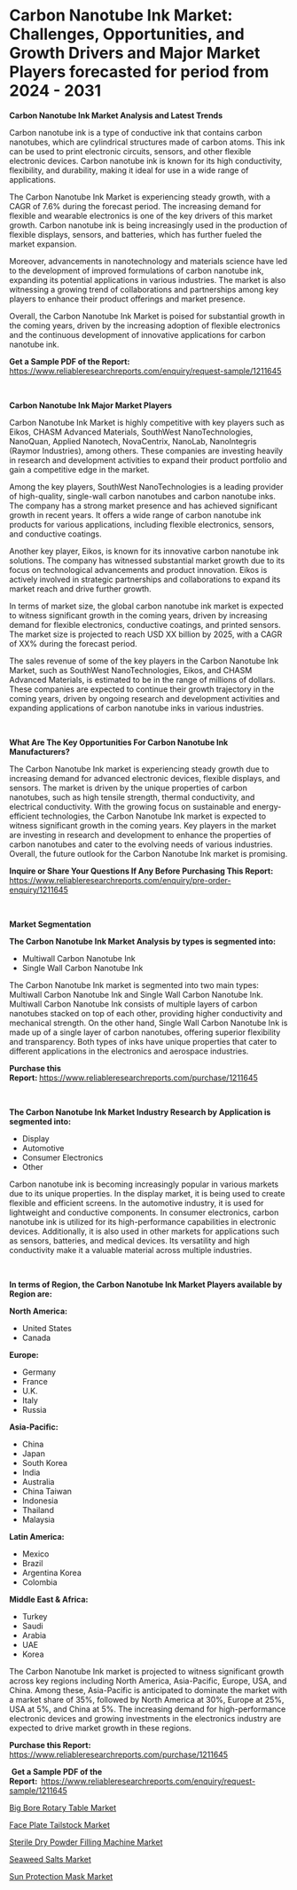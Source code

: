<p><h1>Carbon Nanotube Ink Market: Challenges, Opportunities, and Growth Drivers and Major Market Players forecasted for period from 2024 - 2031</h1></p><p><strong>Carbon Nanotube Ink Market Analysis and Latest Trends</strong></p>
<p><p>Carbon nanotube ink is a type of conductive ink that contains carbon nanotubes, which are cylindrical structures made of carbon atoms. This ink can be used to print electronic circuits, sensors, and other flexible electronic devices. Carbon nanotube ink is known for its high conductivity, flexibility, and durability, making it ideal for use in a wide range of applications.</p><p>The Carbon Nanotube Ink Market is experiencing steady growth, with a CAGR of 7.6% during the forecast period. The increasing demand for flexible and wearable electronics is one of the key drivers of this market growth. Carbon nanotube ink is being increasingly used in the production of flexible displays, sensors, and batteries, which has further fueled the market expansion.</p><p>Moreover, advancements in nanotechnology and materials science have led to the development of improved formulations of carbon nanotube ink, expanding its potential applications in various industries. The market is also witnessing a growing trend of collaborations and partnerships among key players to enhance their product offerings and market presence.</p><p>Overall, the Carbon Nanotube Ink Market is poised for substantial growth in the coming years, driven by the increasing adoption of flexible electronics and the continuous development of innovative applications for carbon nanotube ink.</p></p>
<p><strong>Get a Sample PDF of the Report:&nbsp;</strong> <a href="https://www.reliableresearchreports.com/enquiry/request-sample/1211645">https://www.reliableresearchreports.com/enquiry/request-sample/1211645</a></p>
<p>&nbsp;</p>
<p><strong>Carbon Nanotube Ink Major Market Players</strong></p>
<p><p>Carbon Nanotube Ink Market is highly competitive with key players such as Eikos, CHASM Advanced Materials, SouthWest NanoTechnologies, NanoQuan, Applied Nanotech, NovaCentrix, NanoLab, NanoIntegris (Raymor Industries), among others. These companies are investing heavily in research and development activities to expand their product portfolio and gain a competitive edge in the market.</p><p>Among the key players, SouthWest NanoTechnologies is a leading provider of high-quality, single-wall carbon nanotubes and carbon nanotube inks. The company has a strong market presence and has achieved significant growth in recent years. It offers a wide range of carbon nanotube ink products for various applications, including flexible electronics, sensors, and conductive coatings.</p><p>Another key player, Eikos, is known for its innovative carbon nanotube ink solutions. The company has witnessed substantial market growth due to its focus on technological advancements and product innovation. Eikos is actively involved in strategic partnerships and collaborations to expand its market reach and drive further growth.</p><p>In terms of market size, the global carbon nanotube ink market is expected to witness significant growth in the coming years, driven by increasing demand for flexible electronics, conductive coatings, and printed sensors. The market size is projected to reach USD XX billion by 2025, with a CAGR of XX% during the forecast period.</p><p>The sales revenue of some of the key players in the Carbon Nanotube Ink Market, such as SouthWest NanoTechnologies, Eikos, and CHASM Advanced Materials, is estimated to be in the range of millions of dollars. These companies are expected to continue their growth trajectory in the coming years, driven by ongoing research and development activities and expanding applications of carbon nanotube inks in various industries.</p></p>
<p>&nbsp;</p>
<p><strong>What Are The Key Opportunities For Carbon Nanotube Ink Manufacturers?</strong></p>
<p><p>The Carbon Nanotube Ink market is experiencing steady growth due to increasing demand for advanced electronic devices, flexible displays, and sensors. The market is driven by the unique properties of carbon nanotubes, such as high tensile strength, thermal conductivity, and electrical conductivity. With the growing focus on sustainable and energy-efficient technologies, the Carbon Nanotube Ink market is expected to witness significant growth in the coming years. Key players in the market are investing in research and development to enhance the properties of carbon nanotubes and cater to the evolving needs of various industries. Overall, the future outlook for the Carbon Nanotube Ink market is promising.</p></p>
<p><strong>Inquire or Share Your Questions If Any Before Purchasing This Report:</strong> <a href="https://www.reliableresearchreports.com/enquiry/pre-order-enquiry/1211645">https://www.reliableresearchreports.com/enquiry/pre-order-enquiry/1211645</a></p>
<p>&nbsp;</p>
<p><strong>Market Segmentation</strong></p>
<p><strong>The Carbon Nanotube Ink Market Analysis by types is segmented into:</strong></p>
<p><ul><li>Multiwall Carbon Nanotube Ink</li><li>Single Wall Carbon Nanotube Ink</li></ul></p>
<p><p>The Carbon Nanotube Ink market is segmented into two main types: Multiwall Carbon Nanotube Ink and Single Wall Carbon Nanotube Ink. Multiwall Carbon Nanotube Ink consists of multiple layers of carbon nanotubes stacked on top of each other, providing higher conductivity and mechanical strength. On the other hand, Single Wall Carbon Nanotube Ink is made up of a single layer of carbon nanotubes, offering superior flexibility and transparency. Both types of inks have unique properties that cater to different applications in the electronics and aerospace industries.</p></p>
<p><strong>Purchase this Report:&nbsp;</strong><a href="https://www.reliableresearchreports.com/purchase/1211645">https://www.reliableresearchreports.com/purchase/1211645</a></p>
<p>&nbsp;</p>
<p><strong>The Carbon Nanotube Ink Market Industry Research by Application is segmented into:</strong></p>
<p><ul><li>Display</li><li>Automotive</li><li>Consumer Electronics</li><li>Other</li></ul></p>
<p><p>Carbon nanotube ink is becoming increasingly popular in various markets due to its unique properties. In the display market, it is being used to create flexible and efficient screens. In the automotive industry, it is used for lightweight and conductive components. In consumer electronics, carbon nanotube ink is utilized for its high-performance capabilities in electronic devices. Additionally, it is also used in other markets for applications such as sensors, batteries, and medical devices. Its versatility and high conductivity make it a valuable material across multiple industries.</p></p>
<p>&nbsp;</p>
<p><strong>In terms of Region, the Carbon Nanotube Ink Market Players available by Region are:</strong></p>
<p>
    <p> <strong> North America: </strong>
        <ul>
            <li>United States</li>
            <li>Canada</li>
        </ul>
        </p> 
    <p> <strong> Europe: </strong>
        <ul>
            <li>Germany</li>
            <li>France</li>
            <li>U.K.</li>
            <li>Italy</li>
            <li>Russia</li>
        </ul>
        </p> 
    <p> <strong> Asia-Pacific: </strong>
        <ul>
            <li>China</li>
            <li>Japan</li>
            <li>South Korea</li>
            <li>India</li>
            <li>Australia</li>
            <li>China Taiwan</li>
            <li>Indonesia</li>
            <li>Thailand</li>
            <li>Malaysia</li>
        </ul>
        </p> 
    <p> <strong> Latin America: </strong>
        <ul>
            <li>Mexico</li>
            <li>Brazil</li>
            <li>Argentina Korea</li>
            <li>Colombia</li>
        </ul>
        </p> 
    <p> <strong> Middle East & Africa: </strong>
        <ul>
            <li>Turkey</li>
            <li>Saudi</li>
            <li>Arabia</li>
            <li>UAE</li>
            <li>Korea</li>
        </ul>
    </p>
    </p>
<p><p>The Carbon Nanotube Ink market is projected to witness significant growth across key regions including North America, Asia-Pacific, Europe, USA, and China. Among these, Asia-Pacific is anticipated to dominate the market with a market share of 35%, followed by North America at 30%, Europe at 25%, USA at 5%, and China at 5%. The increasing demand for high-performance electronic devices and growing investments in the electronics industry are expected to drive market growth in these regions.</p></p>
<p><strong>Purchase this Report: </strong><a href="https://www.reliableresearchreports.com/purchase/1211645">https://www.reliableresearchreports.com/purchase/1211645</a></p>
<p>&nbsp;<strong>Get a Sample PDF of the Report:&nbsp;&nbsp;</strong><a href="https://www.reliableresearchreports.com/enquiry/request-sample/1211645">https://www.reliableresearchreports.com/enquiry/request-sample/1211645</a></p>
<p><strong></strong></p>
<p><p><a href="https://medium.com/p/25d49db27aaf/edit">Big Bore Rotary Table Market</a></p><p><a href="https://medium.com/p/ff6cd9d94a1e/edit">Face Plate Tailstock Market</a></p><p><a href="https://medium.com/p/11ef90f00153/edit">Sterile Dry Powder Filling Machine Market</a></p><p><a href="https://medium.com/p/7e10668a63c0/edit">Seaweed Salts Market</a></p><p><a href="https://medium.com/p/2698e05ec4b2/edit">Sun Protection Mask Market</a></p></p>